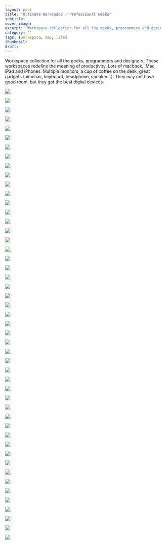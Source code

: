 ```yaml
---
layout: post
title: "Ultimate Workspace - Professional Geeks"
subtitle: 
cover_image: 
excerpt: "Workspace collection for all the geeks, programmers and designers. These workspaces redefine the meaning of productivity. Lots of macbook, iMac, iPad and iPhones. Multiple monitors, a cup of coffee on the desk, great gadgets (aimchair, keyboard, headphone, speaker...). They may not have good room, but they got the best digital devices. "
category: ""
tags: [workspace, mac, life] 
thumbnail: 
draft: 
---
```


Workspace collection for all the geeks, programmers and designers. These workspaces redefine the meaning of productivity. Lots of macbook, iMac, iPad and iPhones. Multiple monitors, a cup of coffee on the desk, great gadgets (aimchair, keyboard, headphone, speaker...). They may not have good room, but they got the best digital devices. 

![](http://yakovfain.files.wordpress.com/2013/04/my_setup_3.png)

![](http://yakovfain.files.wordpress.com/2013/04/dsc_0012.jpg)

![](http://i0.wp.com/dribbble.s3.amazonaws.com/users/223616/screenshots/779494/workspace.jpg)

![]( http://static.businessinsider.com/image/4fdb94d9eab8eaa74900000c-1200/this-hacker-space-is-actually-the-top-floor-of-a-house-which-doubles-as-a-bike-storage-room.jpg )

![](http://i1.wp.com/farm6.static.flickr.com/5179/5425809009_0c7d6e4c5e_z.jpg)

![](http://i0.wp.com/farm6.static.flickr.com/5128/5350205777_e1eb890faa_z.jpg)

![](http://i2.wp.com/30.media.tumblr.com/tumblr_lrzt3qHMgx1qzvr49o1_500.jpg)

![](http://ppcdn.500px.org/23981299/123b31cdbc26178b62fbab58d9cdfe3b192f042c/5.jpg)

![](http://www.webdesigndev.com/wp-content/uploads/2009/12/144.jpg)

![](http://i1.wp.com/farm4.static.flickr.com/3329/5810920788_1f471253c3_z.jpg)

![](http://i0.wp.com/farm8.staticflickr.com/7156/6841172369_175c12778e_z.jpg)

![](http://yakovfain.files.wordpress.com/2013/04/dsc03412.jpg)

![](http://i0.wp.com/farm9.staticflickr.com/8525/8685326024_91ef4d3ed3_z.jpg)

![](http://www.workstationsetups.com/wp-content/uploads/2009/12/lukewhitson1.jpg)

![](http://www.webdesigndev.com/wp-content/uploads/2009/12/231.jpg)

![](http://www.webdesigndev.com/wp-content/uploads/2009/12/251.jpg)

![](http://d1piko3ylsjhpd.cloudfront.net/uploads/roboto/slide/image/3646/slide_workstation06_800.jpg)

![](http://www.webdesigndev.com/wp-content/uploads/2009/12/321.jpg)

![](http://www.webdesigndev.com/wp-content/uploads/2009/12/331.jpg)

![](http://www.webdesigndev.com/wp-content/uploads/2009/12/351.jpg)

![](http://www.webdesigndev.com/wp-content/uploads/2009/12/40.jpg)

![](http://ww4.sinaimg.cn/mw690/661e5653gw1dnbxtvgrd3j.jpg)

![](http://ww4.sinaimg.cn/large/a74e55b4jw1dt9rhrs1iqj.jpg)

![](http://ww1.sinaimg.cn/mw600/62ab50c6gw1dtao4k9z3nj.jpg)

![](http://ww1.sinaimg.cn/large/a74e55b4jw1dtc92oi034j.jpg)

![](http://ww2.sinaimg.cn/large/a74e55b4jw1dujq09qd3ej.jpg)

![](http://s3.amazonaws.com/37assets/svn/820-IMG_1467.jpg)

![](http://31.media.tumblr.com/aad01e39d8699bc927f1f679c06c06f0/tumblr_mwxqjo78Or1t405dvo1_1280.jpg)

![](http://i2.wp.com/farm6.staticflickr.com/5445/7049595573_05c853e53d_z.jpg)

![](http://i0.wp.com/farm8.staticflickr.com/7001/6448051857_b76c6f8b52_z.jpg)

![](http://i1.wp.com/farm8.staticflickr.com/7031/6590779747_156ffcf60f_z.jpg)

![](http://i2.wp.com/farm3.static.flickr.com/2087/5828068618_afef24c619_z.jpg)

![](http://i2.wp.com/farm6.static.flickr.com/5252/5526965168_192a14798c_z.jpg)

![](http://i0.wp.com/farm3.static.flickr.com/2230/5806848236_35d7221885_z.jpg)

![](http://i2.wp.com/farm4.static.flickr.com/3250/5816398534_dc10f886a5_z.jpg)

![](http://i2.wp.com/farm3.static.flickr.com/2610/5795124371_f81d47c6ed_z.jpg)

![](http://farm7.staticflickr.com/6186/6153401214_7eecffdb77_b.jpg)

![](http://i0.wp.com/farm4.static.flickr.com/3094/5832437491_a8d1b4512d_z.jpg)

![](http://i2.wp.com/farm6.static.flickr.com/5279/5913481706_f146560731_z.jpg)

![](http://asset-e.soup.io/asset/2423/9859_ec0a_960.jpeg)

![](http://i0.wp.com/farm7.static.flickr.com/6123/6012432113_16106f43b6_z.jpg)

![](http://farm7.static.flickr.com/6027/6012418414_31ab3c9416_b.jpg)

![](http://farm4.staticflickr.com/3454/3288268269_a9ef3b9a5e_b.jpg)

![](http://i0.wp.com/farm7.static.flickr.com/6149/6036513601_aac3de23de_z.jpg)

![](http://farm7.static.flickr.com/6124/6010187010_88997b6259_b.jpg)

![](http://farm7.static.flickr.com/6192/6053562036_cef63594c7_b.jpg)

![](http://farm7.staticflickr.com/6232/6316451069_c5ff917ec9_b.jpg)

![](http://farm6.static.flickr.com/5182/5745558239_bc178929c5_b.jpg)

![](http://www.andysowards.com/blog/assets/01-workspace.jpg?84cd58)
